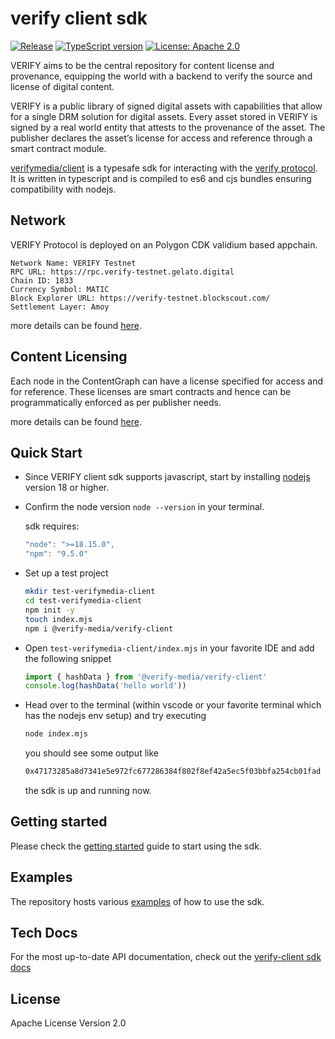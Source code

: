 # verify client sdk

[![Release][gha-badge]][gha-ci] [![TypeScript version][ts-badge]][typescript-5-0]
[![License: Apache 2.0][license-badge]][license]

[gha-ci]: https://github.com/verify-media/verify-client/actions/workflows/release.yml
[gha-badge]: https://github.com/verify-media/verify-client/actions/workflows/release.yml/badge.svg
[ts-badge]: https://img.shields.io/badge/TypeScript-5.0-blue.svg
[typescript-5-0]: https://devblogs.microsoft.com/typescript/announcing-typescript-5-0/
[license-badge]: https://img.shields.io/badge/license-Apache_2.0-blue.svg
[license]: https://github.com/superical/ethers-decode-error/blob/main/LICENSE

VERIFY aims to be the central repository for content license and provenance, equipping the world with a backend to verify the source and license of digital content.

VERIFY is a public library of signed digital assets with capabilities that allow for a single DRM solution for digital assets. Every asset stored in VERIFY is signed by a real world entity that attests to the provenance of the asset. The publisher declares the asset’s license for access and reference through a smart contract module.

[verifymedia/client](https://www.npmjs.com/package/@verify-media/verify-client) is a typesafe sdk for interacting with the [verify protocol](https://www.verifymedia.com/). It is written in typescript and is compiled to es6 and cjs bundles ensuring compatibility with nodejs.

## Network
VERIFY Protocol is deployed on an Polygon CDK validium based appchain. 

```
Network Name: VERIFY Testnet
RPC URL: https://rpc.verify-testnet.gelato.digital
Chain ID: 1833
Currency Symbol: MATIC
Block Explorer URL: https://verify-testnet.blockscout.com/
Settlement Layer: Amoy 
```

more details can be found [here](https://docs.verifymedia.com/verify-testnet).

## Content Licensing

Each node in the ContentGraph can have a license specified for access and for reference. These licenses are smart contracts and hence can be programmatically enforced as per publisher needs.

more details can be found [here](https://docs.verifymedia.com/licensing).


## Quick Start

- Since VERIFY client sdk supports javascript, start by installing [nodejs](https://nodejs.org/en) version 18 or higher.
- Confirm the node version `node --version` in your terminal.

  sdk requires:
    ```javascript
    "node": ">=18.15.0",
    "npm": "9.5.0"
    ```
- Set up a test project

  ```bash
  mkdir test-verifymedia-client
  cd test-verifymedia-client
  npm init -y
  touch index.mjs
  npm i @verify-media/verify-client
  ```

- Open `test-verifymedia-client/index.mjs` in your favorite IDE and add the following snippet

  ```javascript
  import { hashData } from '@verify-media/verify-client'
  console.log(hashData('hello world'))
  ```

- Head over to the terminal (within vscode or your favorite terminal which has the nodejs env setup) and try executing
  ```bash
  node index.mjs
  ```
  you should see some output like
  ```bash
  0x47173285a8d7341e5e972fc677286384f802f8ef42a5ec5f03bbfa254cb01fad
  ```
  the sdk is up and running now.

## Getting started

Please check the [getting started](https://github.com/verify-media/verify-client/blob/main/GETTING_STARTED.md) guide to start using the sdk.

## Examples

The repository hosts various [examples](https://github.com/verify-media/verify-client/tree/main/example) of how to use the sdk.

## Tech Docs

For the most up-to-date API documentation, check out the [verify-client sdk docs](https://sdk.verifymedia.com/)


## License

Apache License Version 2.0
